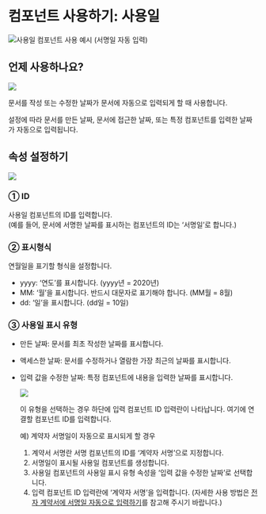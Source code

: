 # 컴포넌트 사용하기: 사용일

![](https://www.eformsign.com/kr/support/wp-content/uploads/sites/5/2020/02/sample-of-using-date-component.gif)사용일 컴포넌트 사용 예시 \(서명일 자동 입력\)

## 언제 사용하나요?

![](https://www.eformsign.com/kr/support/wp-content/uploads/sites/5/2020/02/form-builder-components_date.png)

문서를 작성 또는 수정한 날짜가 문서에 자동으로 입력되게 할 때 사용합니다.

설정에 따라 문서를 만든 날짜, 문서에 접근한 날짜, 또는 특정 컴포넌트를 입력한 날짜가 자동으로 입력됩니다.

## 속성 설정하기

![](https://www.eformsign.com/kr/support/wp-content/uploads/sites/5/2020/02/date-component-properties_.png)

### ① ID

사용일 컴포넌트의 ID를 입력합니다.  
\(예를 들어, 문서에 서명한 날짜를 표시하는 컴포넌트의 ID는 ‘서명일’로 합니다.\)

### ② 표시형식

연월일을 표기할 형식을 설정합니다.

* yyyy: ‘연도’를 표시합니다. \(yyyy년 = 2020년\)
* MM: ‘월’을 표시합니다. 반드시 대문자로 표기해야 합니다. \(MM월 = 8월\)
* dd: ‘일’을 표시합니다. \(dd일 = 10일\)

### ③ 사용일 표시 유형

* 만든 날짜: 문서를 최초 작성한 날짜를 표시합니다.
* 액세스한 날짜: 문서를 수정하거나 열람한 가장 최근의 날짜를 표시합니다.
* 입력 값을 수정한 날짜: 특정 컴포넌트에 내용을 입력한 날짜를 표시합니다.

  ![](https://www.eformsign.com/kr/support/wp-content/uploads/sites/5/2020/02/date-component-connecting-other-component.png)

  이 유형을 선택하는 경우 하단에 입력 컴포넌트 ID 입력란이 나타납니다. 여기에 연결할 컴포넌트 ID를 입력합니다.

  예\) 계약자 서명일이 자동으로 표시되게 할 경우

  1. 계약서 서명란 서명 컴포넌트의 ID를 ‘계약자 서명’으로 지정합니다.
  2. 서명일이 표시될 사용일 컴포넌트를 생성합니다.
  3. 사용일 컴포넌트의 사용일 표시 유형 속성을 ‘입력 값을 수정한 날짜’로 선택합니다.
  4. 입력 컴포넌트 ID 입력란에 ‘계약자 서명’을 입력합니다. \(자세한 사용 방법은 [전자 계약서에 서명일 자동으로 입력하기](../undefined-5.md)를 참고해 주시기 바랍니다.\)

